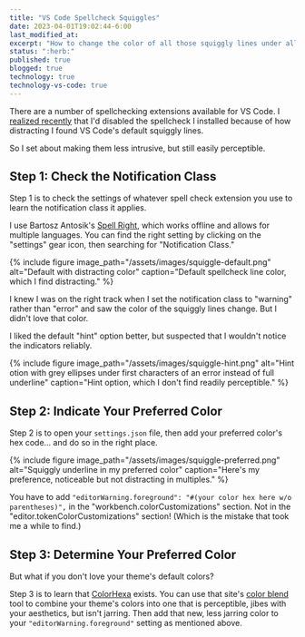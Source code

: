```yaml
---
title: "VS Code Spellcheck Squiggles"
date: 2023-04-01T19:02:44-6:00
last_modified_at: 
excerpt: "How to change the color of all those squiggly lines under all those mispelled words."  
status: ":herb:"
published: true
blogged: true
technology: true
technology-vs-code: true
---
```


There are a number of spellchecking extensions available for VS Code. I [realized recently](https://hcommons.social/@ryanrandall/110098114786311964) that I'd disabled the spellcheck I installed because of how distracting I found VS Code's default squiggly lines.  

So I set about making them less intrusive, but still easily perceptible.  

## Step 1: Check the Notification Class  

Step 1 is to check the settings of whatever spell check extension you use to learn the notification class it applies.  

I use Bartosz Antosik's [Spell Right](https://marketplace.visualstudio.com/items?itemName=ban.spellright), which works offline and allows for multiple languages. You can find the right setting by clicking on the "settings" gear icon, then searching for "Notification Class."  

{% include figure image_path="/assets/images/squiggle-default.png" alt="Default with distracting color" caption="Default spellcheck line color, which I find distracting." %}

I knew I was on the right track when I set the notification class to "warning" rather than "error" and saw the color of the squiggly lines change. But I didn't love that color.  

I liked the default "hint" option better, but suspected that I wouldn't notice the indicators reliably.  

{% include figure image_path="/assets/images/squiggle-hint.png" alt="Hint otion with grey ellipses under first characters of an error instead of full underline" caption="Hint option, which I don't find readily perceptible." %}

## Step 2: Indicate Your Preferred Color  

Step 2 is to open your `settings.json` file, then add your preferred color's hex code… and do so in the right place.  

{% include figure image_path="/assets/images/squiggle-preferred.png" alt="Squiggly underline in my preferred color" caption="Here's my preference, noticeable but not distracting in multiples." %}

You have to add `"editorWarning.foreground": "#(your color hex here w/o parentheses)",` in the "workbench.colorCustomizations" section. Not in the "editor.tokenColorCustomizations" section! (Which is the mistake that took me a while to find.)  

## Step 3: Determine Your Preferred Color  

But what if you don't love your theme's default colors?  

Step 3 is to learn that [ColorHexa](https://www.colorhexa.com/) exists. You can use that site's [color blend](https://www.colorhexa.com/color-blend) tool to combine your theme's colors into one that is perceptible, jibes with your aesthetics, but isn't jarring. Then add that new, less jarring color to your `"editorWarning.foreground"` setting as mentioned above.  